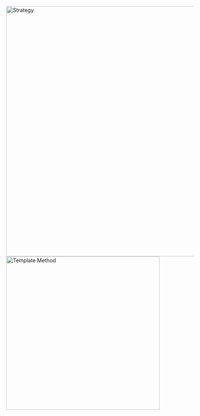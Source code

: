 <img width="672" alt="Strategy" src="https://user-images.githubusercontent.com/91331145/231757704-492892d6-27bd-4691-985d-f5ab1e73061c.png">

<img width="412" alt="Template Method" src="https://user-images.githubusercontent.com/91331145/231757714-cf19ee17-6857-4ed1-9a78-a7163f0419a9.png">
